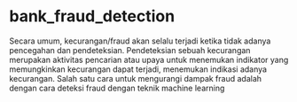 # bank_fraud_detection

Secara umum, kecurangan/fraud akan selalu terjadi ketika tidak adanya pencegahan dan pendeteksian. Pendeteksian sebuah kecurangan merupakan aktivitas pencarian atau upaya untuk menemukan indikator yang memungkinkan kecurangan dapat terjadi, menemukan indikasi adanya kecurangan. Salah satu cara untuk mengurangi dampak fraud adalah dengan cara deteksi fraud dengan teknik machine learning
